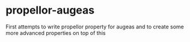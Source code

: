 # propellor-augeas
First attempts to write propellor property for augeas and to create some more advanced properties on top of this
